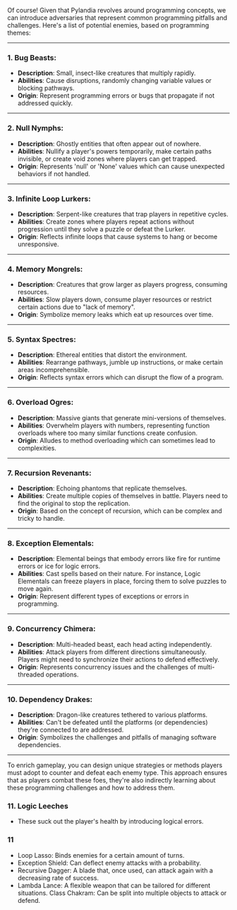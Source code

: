 Of course! Given that Pylandia revolves around programming concepts, we can introduce adversaries that represent common programming pitfalls and challenges. Here's a list of potential enemies, based on programming themes:

---

### **1. Bug Beasts**:
- **Description**: Small, insect-like creatures that multiply rapidly.
- **Abilities**: Cause disruptions, randomly changing variable values or blocking pathways.
- **Origin**: Represent programming errors or bugs that propagate if not addressed quickly.

---

### **2. Null Nymphs**:
- **Description**: Ghostly entities that often appear out of nowhere.
- **Abilities**: Nullify a player's powers temporarily, make certain paths invisible, or create void zones where players can get trapped.
- **Origin**: Represents 'null' or 'None' values which can cause unexpected behaviors if not handled.

---

### **3. Infinite Loop Lurkers**:
- **Description**: Serpent-like creatures that trap players in repetitive cycles.
- **Abilities**: Create zones where players repeat actions without progression until they solve a puzzle or defeat the Lurker.
- **Origin**: Reflects infinite loops that cause systems to hang or become unresponsive.

---

### **4. Memory Mongrels**:
- **Description**: Creatures that grow larger as players progress, consuming resources.
- **Abilities**: Slow players down, consume player resources or restrict certain actions due to "lack of memory".
- **Origin**: Symbolize memory leaks which eat up resources over time.

---

### **5. Syntax Spectres**:
- **Description**: Ethereal entities that distort the environment.
- **Abilities**: Rearrange pathways, jumble up instructions, or make certain areas incomprehensible.
- **Origin**: Reflects syntax errors which can disrupt the flow of a program.

---

### **6. Overload Ogres**:
- **Description**: Massive giants that generate mini-versions of themselves.
- **Abilities**: Overwhelm players with numbers, representing function overloads where too many similar functions create confusion.
- **Origin**: Alludes to method overloading which can sometimes lead to complexities.

---

### **7. Recursion Revenants**:
- **Description**: Echoing phantoms that replicate themselves.
- **Abilities**: Create multiple copies of themselves in battle. Players need to find the original to stop the replication.
- **Origin**: Based on the concept of recursion, which can be complex and tricky to handle.

---

### **8. Exception Elementals**:
- **Description**: Elemental beings that embody errors like fire for runtime errors or ice for logic errors.
- **Abilities**: Cast spells based on their nature. For instance, Logic Elementals can freeze players in place, forcing them to solve puzzles to move again.
- **Origin**: Represent different types of exceptions or errors in programming.

---

### **9. Concurrency Chimera**:
- **Description**: Multi-headed beast, each head acting independently.
- **Abilities**: Attack players from different directions simultaneously. Players might need to synchronize their actions to defend effectively.
- **Origin**: Represents concurrency issues and the challenges of multi-threaded operations.

---

### **10. Dependency Drakes**:
- **Description**: Dragon-like creatures tethered to various platforms.
- **Abilities**: Can't be defeated until the platforms (or dependencies) they're connected to are addressed.
- **Origin**: Symbolizes the challenges and pitfalls of managing software dependencies.

---

To enrich gameplay, you can design unique strategies or methods players must adopt to counter and defeat each enemy type. This approach ensures that as players combat these foes, they're also indirectly learning about these programming challenges and how to address them.


### **11. Logic Leeches** 

- These suck out the player's health by introducing logical errors.

### **11**

- Loop Lasso: Binds enemies for a certain amount of turns.
- Exception Shield: Can deflect enemy attacks with a probability.
- Recursive Dagger: A blade that, once used, can attack again with a decreasing rate of success.
- Lambda Lance: A flexible weapon that can be tailored for different situations.
Class Chakram: Can be split into multiple objects to attack or defend.